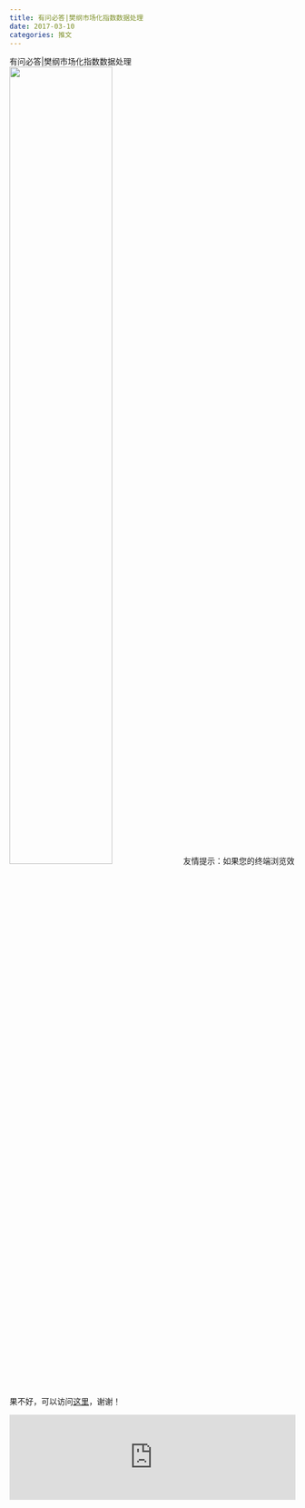 ```yaml
---
title: 有问必答|樊纲市场化指数数据处理
date: 2017-03-10
categories: 推文
---
```

有问必答|樊纲市场化指数数据处理
<img src="http://mmbiz.qpic.cn/mmbiz_jpg/ACviaWTBFxhZNu0nwPXhK4oVx1WLt1tydwbYpjjhMUKOCkjw05NAaDGQhnw6V8t4CNo2LSSc3qhmicCjhWMuntCA/0?wx_fmt=jpeg" style="width: 60%; height: auto;"/><!--more-->
友情提示：如果您的终端浏览效果不好，可以访问[这里](https://stata-club.github.io/stata_article/2017-03-10.html)，谢谢！
<iframe src="https://stata-club.github.io/stata_article/2017-03-10.html" id="iframepage" frameborder="0" scrolling="no" marginheight="0" marginwidth="0" width="100%" onLoad="iFrameHeight()"></iframe>
<script type="text/javascript" language="javascript">
function iFrameHeight() {
var ifm= document.getElementById("iframepage");
var subWeb = document.frames ? document.frames["iframepage"].document : ifm.contentDocument;   
if(ifm != null && subWeb != null) {
 ifm.height = subWeb.body.scrollHeight;
} 
} 
</script> 
